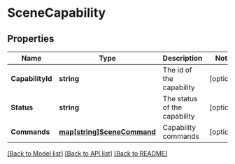 # SceneCapability

## Properties

Name | Type | Description | Notes
------------ | ------------- | ------------- | -------------
**CapabilityId** | **string** | The id of the capability | [optional] 
**Status** | **string** | The status of the capability | [optional] 
**Commands** | [**map[string]SceneCommand**](SceneCommand.md) | Capability commands | [optional] 

[[Back to Model list]](../README.md#documentation-for-models) [[Back to API list]](../README.md#documentation-for-api-endpoints) [[Back to README]](../README.md)


